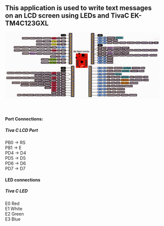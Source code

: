 ## This application is used to write text messages on an LCD screen using LEDs and TivaC EK-TM4C123GXL <br />   
![image](https://github.com/ouerten/TivaLcdLed/blob/master/TM4C123GXLpin.jpg?raw=true)   <br /><br /><br />


  #### Port Connections:
  
  ##### Tiva C    LCD Port  
  PB0  ->   RS  
  PB1  ->   E  
  PD4  ->   D4  
  PD5  ->   D5  
  PD6  ->   D6  
  PD7  ->   D7  

 #### LED connections  

#####  Tiva C     LED  
  E0	       Red  
  E1	       White  
  E2         Green  
  E3         Blue  

